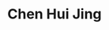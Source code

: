 ---
layout: post
title: "Chen Hui Jing"
categories:
- playful

authorName: Chen Hui Jing
authorBio: I play basketball, design stuff, customize sneakers, fix computers, code websites, play video games and love my bicycle.
authorAvatar: /images/authors/chen-hui-jing.jpg

authorSite: https://www.chenhuijing.com/
authorTwitter: hj_chen
authorGithub: huijing

websiteScreen: /images/posts/chen-hui-jing.png
websiteUrl: https://www.chenhuijing.com/

enginePowerArtDirection: "2"
enginePowerPerformance:  "5"
enginePowerA11y:         "2"
enginePowerPwa:          "0"
enginePowerEditor:       "2.5"

badCop: Minecraft is a piece of doogie. And this website reminds me of that.
goodCop: Lovely easter eggs on logo hover and url bar. Overall pixelation makes the site feel nerdy & hacky, which is nice.

bravoJuliett: true

echoLima: "439"

---
